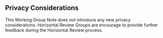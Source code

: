 ## Privacy Considerations

This Working Group Note does not introduce any new privacy considerations. Horizontal Review Groups are encourage to provide further feedback during the Horizontal Review process.
